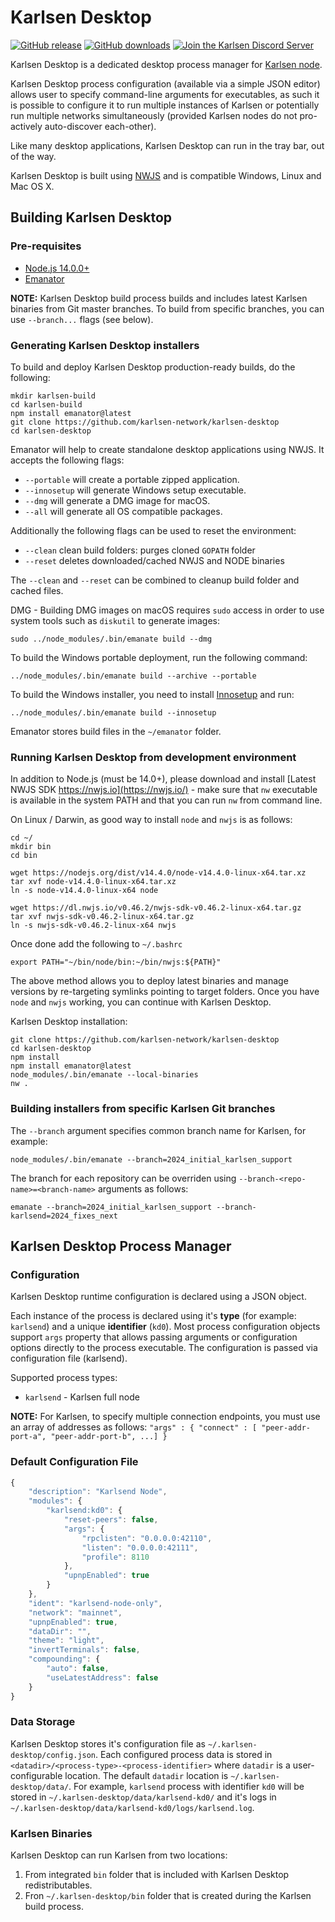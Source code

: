 # Karlsen Desktop

[![GitHub release](https://img.shields.io/github/v/release/karlsen-network/karlsen-desktop.svg)](https://github.com/karlsen-network/karlsen-desktop/releases)
[![GitHub downloads](https://img.shields.io/github/downloads/karlsen-network/karlsen-desktop/total.svg)](https://github.com/karlsen-network/karlsen-desktop/releases)
[![Join the Karlsen Discord Server](https://img.shields.io/discord/1169939685280337930.svg?label=&logo=discord&logoColor=ffffff)](https://discord.gg/ZPZRvgMJDT)

Karlsen Desktop is a dedicated desktop process manager for
[Karlsen node](https://github.com/karlsen-network/karlsend).

Karlsen Desktop process configuration (available via a simple JSON
editor) allows user to specify command-line arguments for executables,
as such it is possible to configure it to run multiple instances of
Karlsen or potentially run multiple networks simultaneously (provided
Karlsen nodes do not pro-actively auto-discover each-other).

Like many desktop applications, Karlsen Desktop can run in the tray
bar, out of the way.

Karlsen Desktop is built using [NWJS](https://nwjs.io) and is
compatible Windows, Linux and Mac OS X.

## Building Karlsen Desktop

### Pre-requisites

* [Node.js 14.0.0+](https://nodejs.org/)
* [Emanator](https://www.npmjs.com/package/emanator)

**NOTE:** Karlsen Desktop build process builds and includes latest
Karlsen binaries from Git master branches. To build from specific
branches, you can use `--branch...` flags (see below).

### Generating Karlsen Desktop installers

To build and deploy Karlsen Desktop production-ready builds, do the
following:

```
mkdir karlsen-build
cd karlsen-build
npm install emanator@latest
git clone https://github.com/karlsen-network/karlsen-desktop
cd karlsen-desktop
```

Emanator will help to create standalone desktop applications using
NWJS. It accepts the following flags:

* `--portable` will create a portable zipped application.
* `--innosetup` will generate Windows setup executable.
* `--dmg` will generate a DMG image for macOS.
* `--all` will generate all OS compatible packages.

Additionally the following flags can be used to reset the environment:

* `--clean` clean build folders: purges cloned `GOPATH` folder
* `--reset` deletes downloaded/cached NWJS and NODE binaries

The `--clean` and `--reset` can be combined to cleanup build folder
and cached files.

DMG - Building DMG images on macOS requires `sudo` access in order to
use system tools such as `diskutil` to generate images: 

```
sudo ../node_modules/.bin/emanate build --dmg
```

To build the Windows portable deployment, run the following command:

```
../node_modules/.bin/emanate build --archive --portable
```

To build the Windows installer, you need to install
[Innosetup](https://jrsoftware.org/isdl.php) and run:

```
../node_modules/.bin/emanate build --innosetup
```

Emanator stores build files in the `~/emanator` folder.

### Running Karlsen Desktop from development environment

In addition to Node.js (must be 14.0+), please download and install
[Latest NWJS SDK https://nwjs.io](https://nwjs.io/) - make sure that
`nw` executable is available in the system PATH and that you can run
`nw` from command line.

On Linux / Darwin, as good way to install `node` and `nwjs` is as
follows:

```
cd ~/
mkdir bin
cd bin

wget https://nodejs.org/dist/v14.4.0/node-v14.4.0-linux-x64.tar.xz
tar xvf node-v14.4.0-linux-x64.tar.xz
ln -s node-v14.4.0-linux-x64 node

wget https://dl.nwjs.io/v0.46.2/nwjs-sdk-v0.46.2-linux-x64.tar.gz
tar xvf nwjs-sdk-v0.46.2-linux-x64.tar.gz
ln -s nwjs-sdk-v0.46.2-linux-x64 nwjs

```
Once done add the following to `~/.bashrc`

```
export PATH="~/bin/node/bin:~/bin/nwjs:${PATH}"
```

The above method allows you to deploy latest binaries and manage
versions by re-targeting symlinks pointing to target folders.
Once you have `node` and `nwjs` working, you can continue with
Karlsen Desktop.

Karlsen Desktop installation:

```
git clone https://github.com/karlsen-network/karlsen-desktop
cd karlsen-desktop
npm install
npm install emanator@latest
node_modules/.bin/emanate --local-binaries
nw .
```

### Building installers from specific Karlsen Git branches

The `--branch` argument specifies common branch name for Karlsen, for
example:

```
node_modules/.bin/emanate --branch=2024_initial_karlsen_support
```

The branch for each repository can be overriden using
`--branch-<repo-name>=<branch-name>` arguments as follows:

```
emanate --branch=2024_initial_karlsen_support --branch-karlsend=2024_fixes_next
```

## Karlsen Desktop Process Manager

### Configuration

Karlsen Desktop runtime configuration is declared using a JSON object.

Each instance of the process is declared using it's **type** (for
example: `karlsend`) and a unique **identifier** (`kd0`). Most
process configuration objects support `args` property that allows
passing arguments or configuration options directly to the process
executable. The configuration is passed via configuration file
(karlsend).

Supported process types:
- `karlsend` - Karlsen full node

**NOTE:** For Karlsen, to specify multiple connection endpoints,
you must use an array of addresses as follows: `"args" : { "connect" : [ "peer-addr-port-a", "peer-addr-port-b", ...] }`

### Default Configuration File

```js
{
	"description": "Karlsend Node",
	"modules": {
		"karlsend:kd0": {
			"reset-peers": false,
			"args": {
				"rpclisten": "0.0.0.0:42110",
				"listen": "0.0.0.0:42111",
				"profile": 8110
			},
			"upnpEnabled": true
		}
	},
	"ident": "karlsend-node-only",
	"network": "mainnet",
	"upnpEnabled": true,
	"dataDir": "",
	"theme": "light",
	"invertTerminals": false,
	"compounding": {
		"auto": false,
		"useLatestAddress": false
	}
}
```

### Data Storage

Karlsen Desktop stores it's configuration file as
`~/.karlsen-desktop/config.json`. Each configured process data is
stored in `<datadir>/<process-type>-<process-identifier>` where
`datadir` is a user-configurable location.  The default `datadir`
location is `~/.karlsen-desktop/data/`.  For example, `karlsend`
process with identifier `kd0` will be stored in
`~/.karlsen-desktop/data/karlsend-kd0/` and it's logs in
`~/.karlsen-desktop/data/karlsend-kd0/logs/karlsend.log`.

### Karlsen Binaries

Karlsen Desktop can run Karlsen from two locations:

1. From integrated `bin` folder that is included with Karlsen
   Desktop redistributables.
2. Fron `~/.karlsen-desktop/bin` folder that is created during
   the Karlsen build process.

